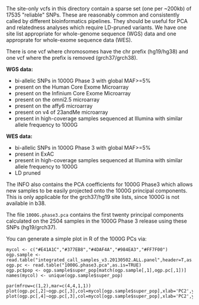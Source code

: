 The site-only vcfs in this directory contain a sparse set (one per ~200kb) of 17535 "reliable" SNPs.  These are reasonably common and consistently called by different bioinformatics pipelines. They should be useful for PCA and relatedness analyses which require LD-pruned variants. We have one site list appropriate for whole-genome sequence (WGS) data and one approprate for whole-exome sequence data (WES).

There is one vcf where chromosomes have the chr prefix (hg19/hg38) and one vcf where the prefix is removed (grch37/grch38). 

**WGS data:**
* bi-allelic SNPs in 1000G Phase 3 with global MAF>=5%
* present on the Human Core Exome Microarray
* present on the Infinium Core Exome Microarray
* present on the omni2.5 microarray
* present on the affy6 microarray
* present on v4 of 23andMe microarray
* present in high-coverage samples sequenced at Illumina with similar allele frequency to 1000G

**WES data:**
* bi-allelic SNPs in 1000G Phase 3 with global MAF>=5%
* present in ExAC
* present in high-coverage samples sequenced at Illumina with similar allele frequency to 1000G
* LD pruned 



The INFO also contains the PCA coefficients for 1000G Phase3 which allows new samples to be easily projected onto the 1000G principal components. This is only applicable for the grch37/hg19 site lists, since 1000G is not available in b38.

The file `1000G.phase3.pca` contains the first twenty principal components calculated on the 2504 samples in the 1000G Phase 3 release using these SNPs (hg19/grch37).

You can generate a simple plot in R of the 1000G PCs via:

```
mycol <- c("#E41A1C","#377EB8","#4DAF4A","#984EA3","#FF7F00")
ogp.sample <- read.table("integrated_call_samples_v3.20130502.ALL.panel",header=T,as.is=T)
ogp.pc <- read.table("1000G.phase3.pca",as.is=TRUE)
ogp.pc$pop <- ogp.sample$super_pop[match(ogp.sample[,1],ogp.pc[,1])]
names(mycol) <- unique(ogp.sample$super_pop)

par(mfrow=c(1,2),mar=c(4,4,1,1))
plot(ogp.pc[,2]~ogp.pc[,3],col=mycol[ogp.sample$super_pop],xlab='PC2',ylab='PC1')
plot(ogp.pc[,4]~ogp.pc[,3],col=mycol[ogp.sample$super_pop],xlab='PC2',ylab='PC3')
```

